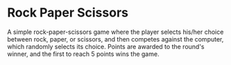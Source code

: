 # Rock Paper Scissors

A simple rock-paper-scissors game where the player selects his/her choice between rock, paper, or scissors, and then competes against the computer, which randomly selects its choice. Points are awarded to the round's winner, and the first to reach 5 points wins the game.